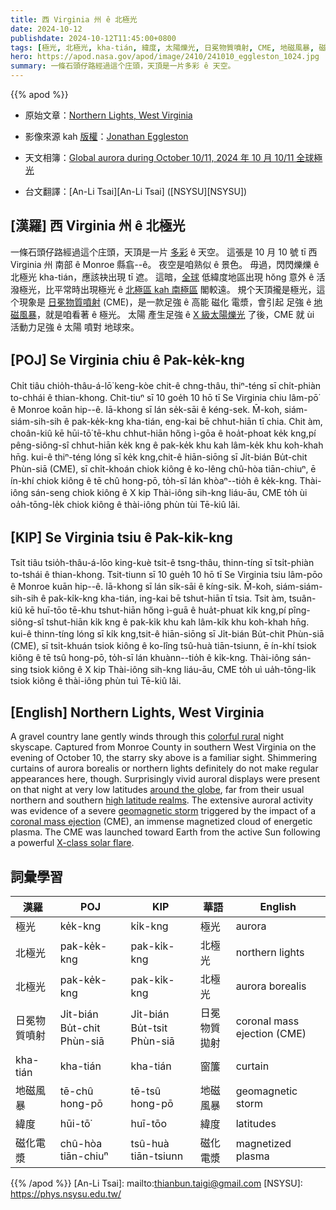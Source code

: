 ```yaml
---
title: 西 Virginia 州 ê 北極光
date: 2024-10-12
publishdate: 2024-10-12T11:45:00+0800
tags: [極光, 北極光, kha-tián, 緯度, 太陽爍光, 日冕物質噴射, CME, 地磁風暴, 磁化電漿]
hero: https://apod.nasa.gov/apod/image/2410/241010_eggleston_1024.jpg
summary: 一條石頭仔路經過這个庄頭，天頂是一片多彩 ê 天空。
---
```


{{% apod %}}

- 原始文章：[Northern Lights, West Virginia](https://apod.nasa.gov/apod/ap241012.html)
- 影像來源 kah [版權][copyright]：[Jonathan Eggleston](https://www.astrobin.com/users/WVAstronomy/)
- 天文相簿：[Global aurora during October 10/11, 2024 年 10 月 10/11 全球極光](https://www.facebook.com/media/set/?vanity=APOD.Sky&set=a.530876019640980)

- 台文翻譯：[An-Li Tsai][An-Li Tsai] ([NSYSU][NSYSU])

## [漢羅] 西 Virginia 州 ê 北極光
一條石頭仔路經過這个庄頭，天頂是一片 [多彩][colorful rural] ê 天空。
這張是 10 月 10 號 tī 西 Virginia 州 南部 ê Monroe 縣翕--ê。
夜空是咱熟似 ê 景色。
毋過，閃閃爍爍 ê 北極光 kha-tián，應該袂出現 tī 遮。
這暗，[全球][around the globe] 低緯度地區出現 hŏng 意外 ê 活潑極光，比平常時出現極光 ê [北極區 kah 南極區][high latitude realms] 閣較遠。
規个天頂攏是極光，這个現象是 [日冕物質噴射][coronal mass ejection] (CME)，是一款足強 ê 高能 磁化 電漿，會引起 足強 ê [地磁風暴][geomagnetic storm]，就是咱看著 ê 極光。
太陽 產生足強 ê [X 級太陽爍光][X-class solar flare] 了後，CME 就 ùi 活動力足強 ê 太陽 噴對 地球來。

## [POJ] Se Virginia chiu ê Pak-ke̍k-kng
Chi̍t tiâu chio̍h-thâu-á-lō͘ keng-kòe chit-ê chng-thâu, thiⁿ-téng sī chi̍t-phiàn to-chhái ê thian-khong.
Chit-tiuⁿ sī 10 goe̍h 10 hō tī Se Virginia chiu lâm-pō͘ ê Monroe koān hip--ê.
Iā-khong sī lán se̍k-sāi ê kéng-sek.
M̄-koh, siám-siám-sih-sih ê pak-ke̍k-kng kha-tián, eng-kai bē chhut-hiān tī chia.
Chit àm, choân-kiû kē hūi-tō͘ tē-khu chhut-hiān hőng ì-gōa ê hoa̍t-phoat ke̍k kng,pí pêng-siông-sî chhut-hiān ke̍k kng ê pak-ke̍k khu kah lâm-ke̍k khu koh-khah hn̄g.
kui-ê thiⁿ-téng lóng sī ke̍k kng,chit-ê hiān-siōng sī Ji̍t-bián Bu̍t-chit Phùn-siā (CME), sī chi̍t-khoán chiok kiông ê ko-lêng chû-hòa tiān-chiuⁿ, ē ín-khí chiok kiông ê tē chû hong-pō, to̍h-sī lán khòaⁿ--tio̍h ê ke̍k-kng.
Thài-iông sán-seng chiok kiông ê X kip Thài-iông sih-kng liáu-āu, CME to̍h ùi oa̍h-tōng-le̍k chiok kiông ê thài-iông phùn tùi Tē-kiû lâi.

## [KIP] Se Virginia tsiu ê Pak-ki̍k-kng
Tsi̍t tiâu tsio̍h-thâu-á-lōo king-kuè tsit-ê tsng-thâu, thinn-tíng sī tsi̍t-phiàn to-tshái ê thian-khong.
Tsit-tiunn sī 10 gue̍h 10 hō tī Se Virginia tsiu lâm-pōo ê Monroe kuān hip--ê.
Iā-khong sī lán si̍k-sāi ê kíng-sik.
M̄-koh, siám-siám-sih-sih ê pak-ki̍k-kng kha-tián, ing-kai bē tshut-hiān tī tsia.
Tsit àm, tsuân-kiû kē huī-tōo tē-khu tshut-hiān hőng ì-guā ê hua̍t-phuat ki̍k kng,pí pîng-siông-sî tshut-hiān ki̍k kng ê pak-ki̍k khu kah lâm-ki̍k khu koh-khah hn̄g.
kui-ê thinn-tíng lóng sī ki̍k kng,tsit-ê hiān-siōng sī Ji̍t-bián Bu̍t-chit Phùn-siā (CME), sī tsi̍t-khuán tsiok kiông ê ko-lîng tsû-huà tiān-tsiunn, ē ín-khí tsiok kiông ê tē tsû hong-pō, to̍h-sī lán khuànn--tio̍h ê ki̍k-kng.
Thài-iông sán-sing tsiok kiông ê X kip Thài-iông sih-kng liáu-āu, CME to̍h uì ua̍h-tōng-li̍k tsiok kiông ê thài-iông phùn tuì Tē-kiû lâi.

## [English] Northern Lights, West Virginia
A gravel country lane gently winds through this [colorful rural][colorful rural] night skyscape.
Captured from Monroe County in southern West Virginia on the evening of October 10, the starry sky above is a familiar sight.
Shimmering curtains of aurora borealis or northern lights definitely do not make regular appearances here, though.
Surprisingly vivid auroral displays were present on that night at very low latitudes [around the globe][around the globe], far from their usual northern and southern [high latitude realms][high latitude realms].
The extensive auroral activity was evidence of a severe [geomagnetic storm][geomagnetic storm] triggered by the impact of a [coronal mass ejection][coronal mass ejection] (CME), an immense magnetized cloud of energetic plasma.
The CME was launched toward Earth from the active Sun following a powerful [X-class solar flare][X-class solar flare].

## 詞彙學習
|漢羅|POJ|KIP|華語|English|
|-|-|-|-|-|
| 極光 | ke̍k-kng | ki̍k-kng | 極光 | aurora |
| 北極光 | pak-ke̍k-kng | pak-ki̍k-kng | 北極光 | northern lights |
| 北極光 | pak-ke̍k-kng | pak-ki̍k-kng | 北極光 | aurora borealis |
| 日冕物質噴射 | Ji̍t-bián Bu̍t-chit Phùn-siā | Ji̍t-bián Bu̍t-tsit Phùn-siā | 日冕物質拋射 | coronal mass ejection (CME) |
| kha-tián | kha-tián | kha-tián | 窗簾 | curtain |
| 地磁風暴 | tē-chû hong-pō | tē-tsû hong-pō | 地磁風暴 | geomagnetic storm |
| 緯度 | hūi-tō͘ | huī-tōo | 緯度 | latitudes |
| 磁化電漿 | chû-hòa tiān-chiuⁿ | tsû-huà tiān-tsiunn | 磁化電漿 | magnetized plasma |

{{% /apod %}}
[An-Li Tsai]: mailto:thianbun.taigi@gmail.com
[NSYSU]: https://phys.nsysu.edu.tw/

[copyright]: https://apod.nasa.gov/apod/fap/lib/about_apod.html#srapply
[License3]: https://creativecommons.org/licenses/by/3.0/
[License2]:https://creativecommons.org/licenses/by-nc-nd/2.0/

[colorful rural]:https://apod.nasa.gov/apod/ap240516.html
[around the globe]:https://spaceweathergallery2.com/index.php?&starting_point=0
[high latitude realms]:https://apod.nasa.gov/apod/ap231117.html
[geomagnetic storm]:https://spaceweather.com/
[coronal mass ejection]:https://solarscience.msfc.nasa.gov/CMEs.shtml
[X-class solar flare]:https://blogs.nasa.gov/solarcycle25/2024/10/09/sun-releases-strong-solar-flare-17/
